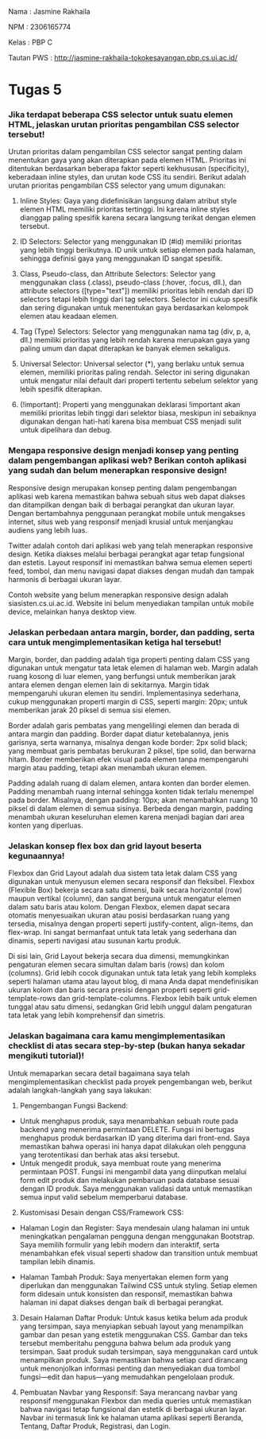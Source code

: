 Nama : Jasmine Rakhaila

NPM : 2306165774

Kelas : PBP C

Tautan PWS : http://jasmine-rakhaila-tokokesayangan.pbp.cs.ui.ac.id/

# Tugas 5

### Jika terdapat beberapa CSS selector untuk suatu elemen HTML, jelaskan urutan prioritas pengambilan CSS selector tersebut!

Urutan prioritas dalam pengambilan CSS selector sangat penting dalam menentukan gaya yang akan diterapkan pada elemen HTML. Prioritas ini ditentukan berdasarkan beberapa faktor seperti kekhususan (specificity), keberadaan inline styles, dan urutan kode CSS itu sendiri. Berikut adalah urutan prioritas pengambilan CSS selector yang umum digunakan:

1. Inline Styles: Gaya yang didefinisikan langsung dalam atribut style elemen HTML memiliki prioritas tertinggi. Ini karena inline styles dianggap paling spesifik karena secara langsung terikat dengan elemen tersebut.
2. ID Selectors: Selector yang menggunakan ID (#id) memiliki prioritas yang lebih tinggi berikutnya. ID unik untuk setiap elemen pada halaman, sehingga definisi gaya yang menggunakan ID sangat spesifik.

3. Class, Pseudo-class, dan Attribute Selectors: Selector yang menggunakan class (.class), pseudo-class (:hover, :focus, dll.), dan attribute selectors ([type="text"]) memiliki prioritas lebih rendah dari ID selectors tetapi lebih tinggi dari tag selectors. Selector ini cukup spesifik dan sering digunakan untuk menentukan gaya berdasarkan kelompok elemen atau keadaan elemen.

4. Tag (Type) Selectors: Selector yang menggunakan nama tag (div, p, a, dll.) memiliki prioritas yang lebih rendah karena merupakan gaya yang paling umum dan dapat diterapkan ke banyak elemen sekaligus.

5. Universal Selector: Universal selector (*), yang berlaku untuk semua elemen, memiliki prioritas paling rendah. Selector ini sering digunakan untuk mengatur nilai default dari properti tertentu sebelum selektor yang lebih spesifik diterapkan.

6. (!important): Properti yang menggunakan deklarasi !important akan memiliki prioritas lebih tinggi dari selektor biasa, meskipun ini sebaiknya digunakan dengan hati-hati karena bisa membuat CSS menjadi sulit untuk dipelihara dan debug.

### Mengapa responsive design menjadi konsep yang penting dalam pengembangan aplikasi web? Berikan contoh aplikasi yang sudah dan belum menerapkan responsive design!

Responsive design merupakan konsep penting dalam pengembangan aplikasi web karena memastikan bahwa sebuah situs web dapat diakses dan ditampilkan dengan baik di berbagai perangkat dan ukuran layar. Dengan bertambahnya penggunaan perangkat mobile untuk mengakses internet, situs web yang responsif menjadi krusial untuk menjangkau audiens yang lebih luas. 

Twitter adalah contoh dari aplikasi web yang telah menerapkan responsive design. Ketika diakses melalui berbagai perangkat agar tetap fungsional dan estetis. Layout responsif ini memastikan bahwa semua elemen seperti feed, tombol, dan menu navigasi dapat diakses dengan mudah dan tampak harmonis di berbagai ukuran layar.

Contoh website yang belum menerapkan responsive design adalah siasisten.cs.ui.ac.id. Website ini belum menyediakan tampilan untuk mobile device, melainkan hanya desktop view. 


### Jelaskan perbedaan antara margin, border, dan padding, serta cara untuk mengimplementasikan ketiga hal tersebut!

Margin, border, dan padding adalah tiga properti penting dalam CSS yang digunakan untuk mengatur tata letak elemen di halaman web. Margin adalah ruang kosong di luar elemen, yang berfungsi untuk memberikan jarak antara elemen dengan elemen lain di sekitarnya. Margin tidak mempengaruhi ukuran elemen itu sendiri. Implementasinya sederhana, cukup menggunakan properti margin di CSS, seperti margin: 20px; untuk memberikan jarak 20 piksel di semua sisi elemen.

Border adalah garis pembatas yang mengelilingi elemen dan berada di antara margin dan padding. Border dapat diatur ketebalannya, jenis garisnya, serta warnanya, misalnya dengan kode border: 2px solid black; yang membuat garis pembatas berukuran 2 piksel, tipe solid, dan berwarna hitam. Border memberikan efek visual pada elemen tanpa mempengaruhi margin atau padding, tetapi akan menambah ukuran elemen.

Padding adalah ruang di dalam elemen, antara konten dan border elemen. Padding menambah ruang internal sehingga konten tidak terlalu menempel pada border. Misalnya, dengan padding: 10px; akan menambahkan ruang 10 piksel di dalam elemen di semua sisinya. Berbeda dengan margin, padding menambah ukuran keseluruhan elemen karena menjadi bagian dari area konten yang diperluas.

### Jelaskan konsep flex box dan grid layout beserta kegunaannya!

Flexbox dan Grid Layout adalah dua sistem tata letak dalam CSS yang digunakan untuk menyusun elemen secara responsif dan fleksibel. Flexbox (Flexible Box) bekerja secara satu dimensi, baik secara horizontal (row) maupun vertikal (column), dan sangat berguna untuk mengatur elemen dalam satu baris atau kolom. Dengan Flexbox, elemen dapat secara otomatis menyesuaikan ukuran atau posisi berdasarkan ruang yang tersedia, misalnya dengan properti seperti justify-content, align-items, dan flex-wrap. Ini sangat bermanfaat untuk tata letak yang sederhana dan dinamis, seperti navigasi atau susunan kartu produk.

Di sisi lain, Grid Layout bekerja secara dua dimensi, memungkinkan pengaturan elemen secara simultan dalam baris (rows) dan kolom (columns). Grid lebih cocok digunakan untuk tata letak yang lebih kompleks seperti halaman utama atau layout blog, di mana Anda dapat mendefinisikan ukuran kolom dan baris secara presisi dengan properti seperti grid-template-rows dan grid-template-columns. Flexbox lebih baik untuk elemen tunggal atau satu dimensi, sedangkan Grid lebih unggul dalam pengaturan tata letak yang lebih komprehensif dan simetris.

### Jelaskan bagaimana cara kamu mengimplementasikan checklist di atas secara step-by-step (bukan hanya sekadar mengikuti tutorial)!

Untuk memaparkan secara detail bagaimana saya telah mengimplementasikan checklist pada proyek pengembangan web, berikut adalah langkah-langkah yang saya lakukan:

1. Pengembangan Fungsi Backend:
- Untuk menghapus produk, saya menambahkan sebuah route pada backend yang menerima permintaan DELETE. Fungsi ini bertugas menghapus produk berdasarkan ID yang diterima dari front-end. Saya memastikan bahwa operasi ini hanya dapat dilakukan oleh pengguna yang terotentikasi dan berhak atas aksi tersebut.
- Untuk mengedit produk, saya membuat route yang menerima permintaan POST. Fungsi ini mengambil data yang diinputkan melalui form edit produk dan melakukan pembaruan pada database sesuai dengan ID produk. Saya menggunakan validasi data untuk memastikan semua input valid sebelum memperbarui database.

2. Kustomisasi Desain dengan CSS/Framework CSS:
- Halaman Login dan Register: Saya mendesain ulang halaman ini untuk meningkatkan pengalaman pengguna dengan menggunakan Bootstrap. Saya memilih formulir yang lebih modern dan interaktif, serta menambahkan efek visual seperti shadow dan transition untuk membuat tampilan lebih dinamis.

- Halaman Tambah Produk: Saya menyertakan elemen form yang diperlukan dan menggunakan Tailwind CSS untuk styling. Setiap elemen form didesain untuk konsisten dan responsif, memastikan bahwa halaman ini dapat diakses dengan baik di berbagai perangkat.

3. Desain Halaman Daftar Produk: Untuk kasus ketika belum ada produk yang tersimpan, saya menyiapkan sebuah layout yang menampilkan gambar dan pesan yang estetik menggunakan CSS. Gambar dan teks tersebut memberitahu pengguna bahwa belum ada produk yang tersimpan.
Saat produk sudah tersimpan, saya menggunakan card untuk menampilkan produk. Saya memastikan bahwa setiap card dirancang untuk menonjolkan informasi penting dan menyediakan dua tombol fungsi—edit dan hapus—yang memudahkan pengelolaan produk.

4. Pembuatan Navbar yang Responsif: Saya merancang navbar yang responsif menggunakan Flexbox dan media queries untuk memastikan bahwa navigasi tetap fungsional dan estetik di berbagai ukuran layar. Navbar ini termasuk link ke halaman utama aplikasi seperti Beranda, Tentang, Daftar Produk, Registrasi, dan Login.